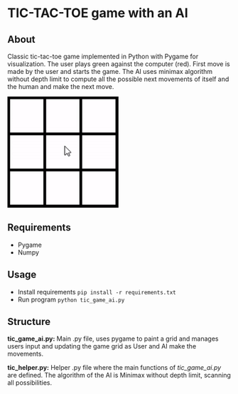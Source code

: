 # TIC-TAC-TOE game with an AI
## About
Classic tic-tac-toe game implemented in Python with Pygame for visualization. The user plays green against the computer (red). First move is made by the user and starts the game. The AI uses minimax algorithm without depth limit to compute all the possible next movements of itself and the human and make the next move. 

<img src = "files/tictac.gif" height="250"/>

## Requirements
* Pygame
* Numpy
## Usage
* Install requirements `pip install -r requirements.txt`
* Run program `python tic_game_ai.py`

## Structure
**tic_game_ai.py:** Main .py file, uses pygame to paint a grid and manages users input and updating
the game grid as User and AI make the movements.

**tic_helper.py:** Helper .py file where the main functions of *tic_game_ai.py* are defined. The 
algorithm of the AI is Minimax without depth limit, scanning all possibilities.
  
